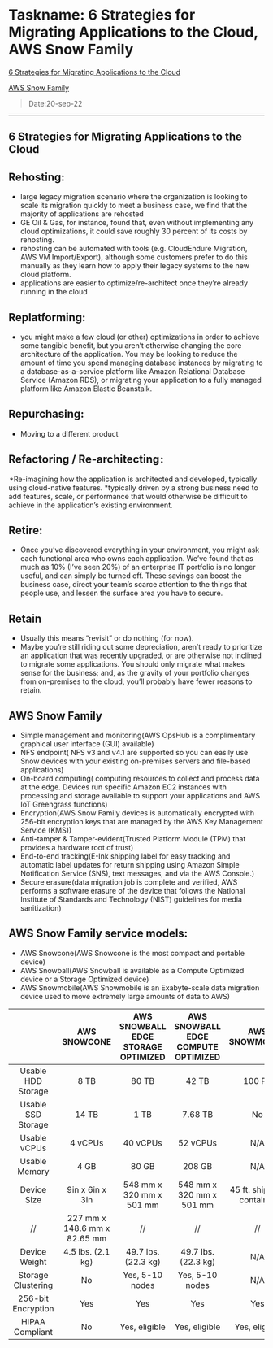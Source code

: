 # Taskname: 6 Strategies for Migrating Applications to the Cloud, AWS Snow Family

[6 Strategies for Migrating Applications to the Cloud](https://aws.amazon.com/blogs/enterprise-strategy/6-strategies-for-migrating-applications-to-the-cloud/)

[AWS Snow Family](https://aws.amazon.com/snow/)

>  Date:20-sep-22
 ---
## 6 Strategies for Migrating Applications to the Cloud
## Rehosting:
* large legacy migration scenario where the organization is looking to scale its migration quickly to meet a business case, we find that the majority of applications are rehosted
* GE Oil & Gas, for instance, found that, even without implementing any cloud optimizations, it could save roughly 30 percent of its costs by rehosting.
* rehosting can be automated with tools (e.g. CloudEndure Migration, AWS VM Import/Export), although some customers prefer to do this manually as they learn how to apply their legacy systems to the new cloud platform.
* applications are easier to optimize/re-architect once they’re already running in the cloud
## Replatforming:
* you might make a few cloud (or other) optimizations in order to achieve some tangible benefit, but you aren’t otherwise changing the core architecture of the application. You may be looking to reduce the amount of time you spend managing database instances by migrating to a database-as-a-service platform like Amazon Relational Database Service (Amazon RDS), or migrating your application to a fully managed platform like Amazon Elastic Beanstalk.
## Repurchasing:
* Moving to a different product
## Refactoring / Re-architecting :
 *Re-imagining how the application is architected and developed, typically using cloud-native features.
*typically driven by a strong business need to add features, scale, or performance that would otherwise be difficult to achieve in the application’s existing environment.
## Retire:
* Once you’ve discovered everything in your environment, you might ask each functional area who owns each application. We’ve found that as much as 10% (I’ve seen 20%) of an enterprise IT portfolio is no longer useful, and can simply be turned off. These savings can boost the business case, direct your team’s scarce attention to the things that people use, and lessen the surface area you have to secure.
## Retain
* Usually this means “revisit” or do nothing (for now).
* Maybe you’re still riding out some depreciation, aren’t ready to prioritize an application that was recently upgraded, or are otherwise not inclined to migrate some applications. You should only migrate what makes sense for the business; and, as the gravity of your portfolio changes from on-premises to the cloud, you’ll probably have fewer reasons to retain.

## AWS Snow Family
* Simple management and monitoring(AWS OpsHub is a complimentary graphical user interface (GUI) available)
* NFS endpoint( NFS v3 and v4.1 are supported so you can easily use Snow devices with your existing on-premises servers and file-based applications)
* On-board computing( computing resources to collect and process data at the edge. Devices run specific Amazon EC2 instances with processing and storage available to support your applications and AWS IoT Greengrass functions)
* Encryption(AWS Snow Family devices is automatically encrypted with 256-bit encryption keys that are managed by the AWS Key Management Service (KMS))
* Anti-tamper & Tamper-evident(Trusted Platform Module (TPM) that provides a hardware root of trust)
* End-to-end tracking(E-Ink shipping label for easy tracking and automatic label updates for return shipping using Amazon Simple Notification Service (SNS), text messages, and via the AWS Console.)
* Secure erasure(data migration job is complete and verified, AWS performs a software erasure of the device that follows the National Institute of Standards and Technology (NIST) guidelines for media sanitization)
## AWS Snow Family service models:
* AWS Snowcone(AWS Snowcone is the most compact and portable device)
* AWS Snowball(AWS Snowball is available as a Compute Optimized device or a Storage Optimized device)
* AWS Snowmobile(AWS Snowmobile is an Exabyte-scale data migration device used to move extremely large amounts of data to AWS)


|   	|AWS SNOWCONE|	AWS SNOWBALL EDGE STORAGE OPTIMIZED|	AWS SNOWBALL EDGE COMPUTE OPTIMIZED| AWS SNOWMOBILE|
|:-----:|:-----------------:|:-------------------:|:---------------------:|:-------------------:|
|Usable HDD Storage|	8 TB|	80 TB|	42 TB	|100 PB|
|Usable SSD Storage|	14 TB	|1 TB|	7.68 TB|	No|
|Usable vCPUs|	4 vCPUs	|40 vCPUs|	52 vCPUs|	N/A|
|Usable Memory|	4 GB|	 80 GB|	208 GB|	N/A|
|Device Size|	9in x 6in x 3in|	548 mm x 320 mm x 501 mm|	548 mm x 320 mm x 501 mm|	45 ft. shipping container|
| // |227 mm x 148.6 mm x 82.65 mm|//|//|//|
|Device Weight|	4.5 lbs. (2.1 kg)|	49.7 lbs. (22.3 kg)|	49.7 lbs. (22.3 kg)|	N/A|
|Storage Clustering|	No|	Yes, 5-10 nodes|	Yes, 5-10 nodes|	N/A|
|256-bit Encryption|	Yes|	Yes|	Yes|	Yes|
|HIPAA Compliant|	No|	Yes, eligible|	Yes, eligible|	Yes, eligible|




